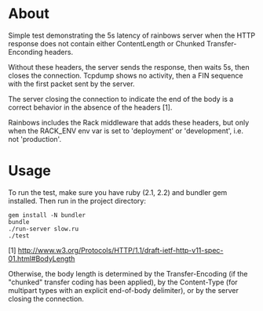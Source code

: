 # About

Simple test demonstrating the 5s latency of rainbows server when the HTTP
response does not contain either ContentLength or Chunked Transfer-Enconding
headers.

Without these headers, the server sends the response, then waits 5s, then
closes the connection. Tcpdump shows no activity, then a FIN sequence with the
first packet sent by the server.

The server closing the connection to indicate the end of the body is a correct behavior
in the absence of the headers [1].

Rainbows includes the Rack middleware that adds these headers, but only when
the RACK\_ENV env var is set to 'deployment' or 'development', i.e. not 'production'.

# Usage

To run the test, make sure you have ruby (2.1, 2.2) and bundler gem installed.
Then run in the project directory:

    gem install -N bundler
    bundle
    ./run-server slow.ru
    ./test


[1] http://www.w3.org/Protocols/HTTP/1.1/draft-ietf-http-v11-spec-01.html#BodyLength

Otherwise, the body length is determined by the Transfer-Encoding (if the
"chunked" transfer coding has been applied), by the Content-Type (for multipart
types with an explicit end-of-body delimiter), or by the server closing the
connection.
